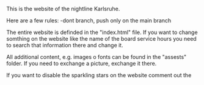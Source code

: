 This is the website of the nightline Karlsruhe.

Here are a few rules:
-dont branch, push only on the main branch


The entire website is definded in the "index.html" file. 
If you want to change somthing on the website like the name of the board service hours you need to search that information there and change it.


All additional content, e.g. images o fonts can be found in the "assests" folder. If you need to exchange a picture, exchange it there.


If you want to disable the sparkling stars on the website comment out the 
